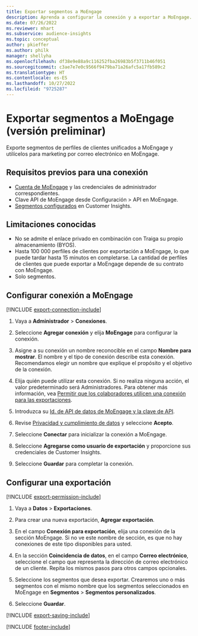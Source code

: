 ```yaml
---
title: Exportar segmentos a MoEngage
description: Aprenda a configurar la conexión y a exportar a MoEngage.
ms.date: 07/26/2022
ms.reviewer: mhart
ms.subservice: audience-insights
ms.topic: conceptual
author: pkieffer
ms.author: philk
manager: shellyha
ms.openlocfilehash: df38e9e88a9c116252fba26983b5f3711b46f051
ms.sourcegitcommit: c3ae7e7e0c9566f9479ba71a26afc5a17fb589c2
ms.translationtype: HT
ms.contentlocale: es-ES
ms.lasthandoff: 10/27/2022
ms.locfileid: "9725287"
---
```

# <a name="export-segments-to-moengage-preview"></a>Exportar segmentos a MoEngage (versión preliminar)

Exporte segmentos de perfiles de clientes unificados a MoEngage y utilícelos para marketing por correo electrónico en MoEngage.

## <a name="prerequisites-for-a-connection"></a>Requisitos previos para una conexión

- [Cuenta de MoEngage](https://www.moengage.com/) y las credenciales de administrador correspondientes.
- Clave API de MoEngage desde Configuración > API en MoEngage.
- [Segmentos configurados](segments.md) en Customer Insights.

## <a name="known-limitations"></a>Limitaciones conocidas

- No se admite el enlace privado en combinación con Traiga su propio almacenamiento (BYOS).
- Hasta 100 000 perfiles de clientes por exportación a MoEngage, lo que puede tardar hasta 15 minutos en completarse. La cantidad de perfiles de clientes que puede exportar a MoEngage depende de su contrato con MoEngage.
- Solo segmentos.

## <a name="set-up-connection-to-moengage"></a>Configurar conexión a MoEngage

[!INCLUDE [export-connection-include](includes/export-connection-admn.md)]

1. Vaya a **Administrador** > **Conexiones**.

1. Seleccione **Agregar conexión** y elija **MoEngage** para configurar la conexión.

1. Asigne a su conexión un nombre reconocible en el campo **Nombre para mostrar**. El nombre y el tipo de conexión describe esta conexión. Recomendamos elegir un nombre que explique el propósito y el objetivo de la conexión.

1. Elija quién puede utilizar esta conexión. Si no realiza ninguna acción, el valor predeterminado será Administradores. Para obtener más información, vea [Permitir que los colaboradores utilicen una conexión para las exportaciones](connections.md#allow-contributors-to-use-a-connection-for-exports).

1. Introduzca su [Id. de API de datos de MoEngage y la clave de API](https://developers.moengage.com/hc/articles/4404674776724-Overview#:~:text=Navigate%20to%20Settings%20%3E%20APIs%20%3E%20DATA,ID%20Password%20%2D%20DATA%20API%20KEY).

1. Revise [Privacidad y cumplimiento de datos](connections.md#data-privacy-and-compliance) y seleccione **Acepto**.

1. Seleccione **Conectar** para inicializar la conexión a MoEngage.

1. Seleccione **Agregarse como usuario de exportación** y proporcione sus credenciales de Customer Insights.

1. Seleccione **Guardar** para completar la conexión.

## <a name="configure-an-export"></a>Configurar una exportación

[!INCLUDE [export-permission-include](includes/export-permission.md)]

1. Vaya a **Datos** > **Exportaciones**.

1. Para crear una nueva exportación, **Agregar exportación**.

1. En el campo **Conexión para exportación**, elija una conexión de la sección MoEngage. Si no ve este nombre de sección, es que no hay conexiones de este tipo disponibles para usted.

1. En la sección **Coincidencia de datos**, en el campo **Correo electrónico**, seleccione el campo que representa la dirección de correo electrónico de un cliente. Repita los mismos pasos para otros campos opcionales.

1. Seleccione los segmentos que desea exportar. Crearemos uno o más segmentos con el mismo nombre que los segmentos seleccionados en MoEngage en **Segmentos** > **Segmentos personalizados**.

1. Seleccione **Guardar**.

[!INCLUDE [export-saving-include](includes/export-saving.md)]

[!INCLUDE [footer-include](includes/footer-banner.md)]
